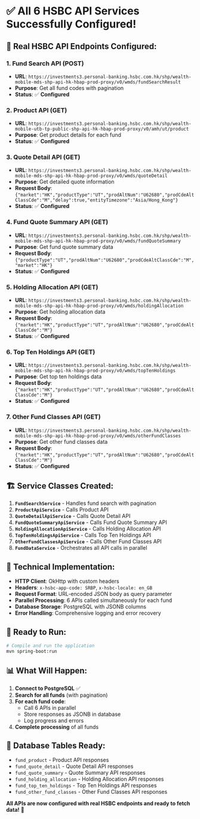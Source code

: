# ✅ **All 6 HSBC API Services Successfully Configured!**

## 🔗 **Real HSBC API Endpoints Configured:**

### **1. Fund Search API** (POST)
- **URL**: `https://investments3.personal-banking.hsbc.com.hk/shp/wealth-mobile-mds-shp-api-hk-hbap-prod-proxy/v0/wmds/fundSearchResult`
- **Purpose**: Get all fund codes with pagination
- **Status**: ✅ **Configured**

### **2. Product API** (GET)
- **URL**: `https://investments3.personal-banking.hsbc.com.hk/shp/wealth-mobile-utb-tp-public-shp-api-hk-hbap-prod-proxy/v0/amh/ut/product`
- **Purpose**: Get product details for each fund
- **Status**: ✅ **Configured**

### **3. Quote Detail API** (GET)
- **URL**: `https://investments3.personal-banking.hsbc.com.hk/shp/wealth-mobile-mds-shp-api-hk-hbap-prod-proxy/v0/wmds/quoteDetail`
- **Purpose**: Get detailed quote information
- **Request Body**: `{"market":"HK","productType":"UT","prodAltNum":"U62680","prodCdeAltClassCde":"M","delay":true,"entityTimezone":"Asia/Hong_Kong"}`
- **Status**: ✅ **Configured**

### **4. Fund Quote Summary API** (GET)
- **URL**: `https://investments3.personal-banking.hsbc.com.hk/shp/wealth-mobile-mds-shp-api-hk-hbap-prod-proxy/v0/wmds/fundQuoteSummary`
- **Purpose**: Get fund quote summary data
- **Request Body**: `{"productType":"UT","prodAltNum":"U62680","prodCdeAltClassCde":"M","market":"HK"}`
- **Status**: ✅ **Configured**

### **5. Holding Allocation API** (GET)
- **URL**: `https://investments3.personal-banking.hsbc.com.hk/shp/wealth-mobile-mds-shp-api-hk-hbap-prod-proxy/v0/wmds/holdingAllocation`
- **Purpose**: Get holding allocation data
- **Request Body**: `{"market":"HK","productType":"UT","prodAltNum":"U62680","prodCdeAltClassCde":"M"}`
- **Status**: ✅ **Configured**

### **6. Top Ten Holdings API** (GET)
- **URL**: `https://investments3.personal-banking.hsbc.com.hk/shp/wealth-mobile-mds-shp-api-hk-hbap-prod-proxy/v0/wmds/topTenHoldings`
- **Purpose**: Get top ten holdings data
- **Request Body**: `{"market":"HK","productType":"UT","prodAltNum":"U62680","prodCdeAltClassCde":"M"}`
- **Status**: ✅ **Configured**

### **7. Other Fund Classes API** (GET)
- **URL**: `https://investments3.personal-banking.hsbc.com.hk/shp/wealth-mobile-mds-shp-api-hk-hbap-prod-proxy/v0/wmds/otherFundClasses`
- **Purpose**: Get other fund classes data
- **Request Body**: `{"market":"HK","productType":"UT","prodAltNum":"U62680","prodCdeAltClassCde":"M"}`
- **Status**: ✅ **Configured**

## 🏗️ **Service Classes Created:**

1. **`FundSearchService`** - Handles fund search with pagination
2. **`ProductApiService`** - Calls Product API
3. **`QuoteDetailApiService`** - Calls Quote Detail API
4. **`FundQuoteSummaryApiService`** - Calls Fund Quote Summary API
5. **`HoldingAllocationApiService`** - Calls Holding Allocation API
6. **`TopTenHoldingsApiService`** - Calls Top Ten Holdings API
7. **`OtherFundClassesApiService`** - Calls Other Fund Classes API
8. **`FundDataService`** - Orchestrates all API calls in parallel

## 🔧 **Technical Implementation:**

- **HTTP Client**: OkHttp with custom headers
- **Headers**: `x-hsbc-app-code: SRBP`, `x-hsbc-locale: en_GB`
- **Request Format**: URL-encoded JSON body as query parameter
- **Parallel Processing**: 6 APIs called simultaneously for each fund
- **Database Storage**: PostgreSQL with JSONB columns
- **Error Handling**: Comprehensive logging and error recovery

## 🚀 **Ready to Run:**

```bash
# Compile and run the application
mvn spring-boot:run
```

## 📊 **What Will Happen:**

1. **Connect to PostgreSQL** ✅
2. **Search for all funds** (with pagination)
3. **For each fund code**:
   - Call 6 APIs in parallel
   - Store responses as JSONB in database
   - Log progress and errors
4. **Complete processing** of all funds

## 🎯 **Database Tables Ready:**

- `fund_product` - Product API responses
- `fund_quote_detail` - Quote Detail API responses  
- `fund_quote_summary` - Quote Summary API responses
- `fund_holding_allocation` - Holding Allocation API responses
- `fund_top_ten_holdings` - Top Ten Holdings API responses
- `fund_other_fund_classes` - Other Fund Classes API responses

**All APIs are now configured with real HSBC endpoints and ready to fetch data!** 🎉
